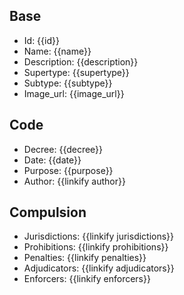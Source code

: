 ## Base
- <span class="text-field" data-tooltip="Text">Id</span>: {{id}}
- <span class="text-field" data-tooltip="Text">Name</span>: {{name}}
- <span class="text-field" data-tooltip="Text">Description</span>: {{description}}
- <span class="text-field" data-tooltip="Text">Supertype</span>: {{supertype}}
- <span class="text-field" data-tooltip="Text">Subtype</span>: {{subtype}}
- <span class="text-field" data-tooltip="Text">Image_url</span>: {{image_url}}

## Code
- <span class="string" data-tooltip="Text">Decree</span>: {{decree}}
- <span class="integer" data-tooltip="Number, max: 0">Date</span>: {{date}}
- <span class="string" data-tooltip="Text">Purpose</span>: {{purpose}}
- <span class="link-field" data-tooltip="Single Institution">Author</span>: {{linkify author}}

## Compulsion
- <span class="multi-link-field" data-tooltip="Multi Location">Jurisdictions</span>: {{linkify jurisdictions}}
- <span class="multi-link-field" data-tooltip="Multi Construct">Prohibitions</span>: {{linkify prohibitions}}
- <span class="multi-link-field" data-tooltip="Multi Construct">Penalties</span>: {{linkify penalties}}
- <span class="multi-link-field" data-tooltip="Multi Title">Adjudicators</span>: {{linkify adjudicators}}
- <span class="multi-link-field" data-tooltip="Multi Title">Enforcers</span>: {{linkify enforcers}}

